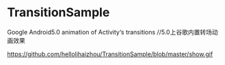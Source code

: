 # TransitionSample
Google Android5.0 animation of Activity‘s transitions  //5.0上谷歌内置转场动画效果

https://github.com/hellolihaizhou/TransitionSample/blob/master/show.gif
